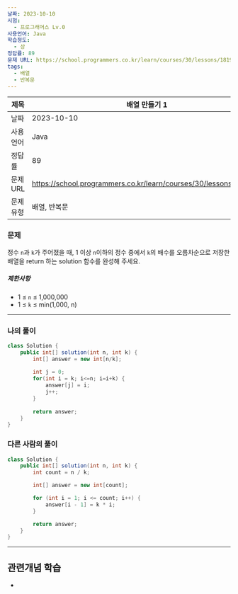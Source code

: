 ```yaml
---
날짜: 2023-10-10
시험:
  - 프로그래머스 Lv.0
사용언어: Java
학습정도:
  - 상
정답률: 89
문제 URL: https://school.programmers.co.kr/learn/courses/30/lessons/181901
tags:
  - 배열
  - 반복문
---
```

|제목|배열 만들기 1|
|---|---|
|날짜| 2023-10-10|
|사용언어| Java|
|정답률| 89|
|문제 URL| https://school.programmers.co.kr/learn/courses/30/lessons/181901|
|문제 유형 |배열, 반복문|

### 문제

정수 `n`과 `k`가 주어졌을 때, 1 이상 `n`이하의 정수 중에서 `k`의 배수를 오름차순으로 저장한 배열을 return 하는 solution 함수를 완성해 주세요.

##### 제한사항

- 1 ≤ `n` ≤ 1,000,000
- 1 ≤ `k` ≤ min(1,000, n)

---
### 나의 풀이

```java
class Solution {
    public int[] solution(int n, int k) {
        int[] answer = new int[n/k];
        
        int j = 0;
        for(int i = k; i<=n; i=i+k) {
            answer[j] = i;
            j++;
        }
        
        return answer;
    }
}
```

### 다른 사람의 풀이

```java
class Solution {
    public int[] solution(int n, int k) {
        int count = n / k;

        int[] answer = new int[count];

        for (int i = 1; i <= count; i++) {
            answer[i - 1] = k * i;
        }

        return answer;
    }
}
```

---
## 관련개념 학습

-